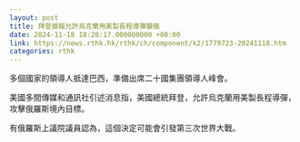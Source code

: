 ```yaml
---
layout: post
title: 拜登據報允許烏克蘭用美製長程導彈襲俄
date: 2024-11-18 18:28:17.000000000 +08:00
link: https://news.rthk.hk/rthk/ch/component/k2/1779723-20241118.htm
categories: rthk
---
```


多個國家的領導人抵達巴西，準備出席二十國集團領導人峰會。

美國多間傳媒和通訊社引述消息指，美國總統拜登，允許烏克蘭用美製長程導彈，攻擊俄羅斯境內目標。

有俄羅斯上議院議員認為，這個決定可能會引發第三次世界大戰。
